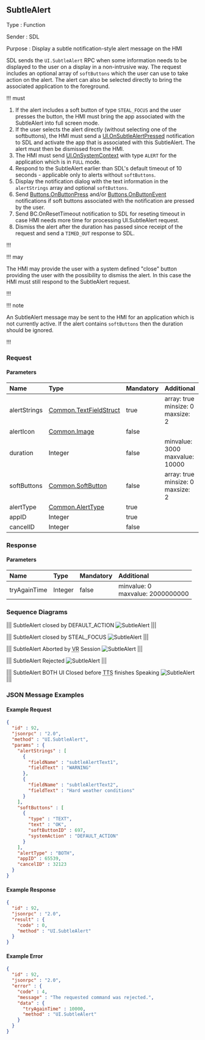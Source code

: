 ## SubtleAlert

Type
: Function

Sender
: SDL

Purpose
: Display a subtle notification-style alert message on the HMI

SDL sends the `UI.SubtleAlert` RPC when some information needs to be displayed to the user on a display in a non-intrusive way. The request includes an optional array of `softButtons` which the user can use to take action on the alert. The alert can also be selected directly to bring the associated application to the foreground.

!!! must

  1. If the alert includes a soft button of type `STEAL_FOCUS` and the user presses the button, the HMI must bring the app associated with the SubtleAlert into full screen mode.
  2. If the user selects the alert directly (without selecting one of the softbuttons), the HMI must send a [UI.OnSubtleAlertPressed](../onsubtlealertpressed) notification to SDL and activate the app that is associated with this SubtleAlert. The alert must then be dismissed from the HMI.
  3. The HMI must send [UI.OnSystemContext](../onsystemcontext) with type `ALERT` for the application which is in `FULL` mode.
  4. Respond to the SubtleAlert earlier than SDL's default timeout of 10 seconds - applicable only to alerts without `softButtons`.
  5. Display the notification dialog with the text information in the `alertStrings` array and optional `softButtons`.
  6. Send [Buttons.OnButtonPress](../../buttons/onbuttonpress) and/or [Buttons.OnButtonEvent](../../buttons/onbuttonevent) notifications if soft buttons associated with the notification are pressed by the user.
  7. Send BC.OnResetTimeout notification to SDL for reseting timeout in case HMI needs more time for processing UI.SubtleAlert request.
  8. Dismiss the alert after the duration has passed since receipt of the request and send a `TIMED_OUT` response to SDL.

!!!

!!! may

The HMI may provide the user with a system defined "close" button providing the user with the possibility to dismiss the alert. In this case the HMI must still respond to the SubtleAlert request.

!!!

!!! note

An SubtleAlert message may be sent to the HMI for an application which is not currently active. If the alert contains `softButtons` then the duration should be ignored.

!!!

### Request

#### Parameters

|Name|Type|Mandatory|Additional|
|:---|:---|:--------|:---------|
|alertStrings|[Common.TextFieldStruct](../../common/structs/#textfieldstruct)|true|array: true<br>minsize: 0<br>maxsize: 2|
|alertIcon|[Common.Image](../../common/structs/#image)|false||
|duration|Integer|false|minvalue: 3000<br>maxvalue: 10000|
|softButtons|[Common.SoftButton](../../common/structs/#softbutton)|false|array: true<br>minsize: 0<br>maxsize: 2|
|alertType|[Common.AlertType](../../common/enums/#alerttype)|true||
|appID|Integer|true||
|cancelID|Integer|false||

### Response

#### Parameters

|Name|Type|Mandatory|Additional|
|:---|:---|:--------|:---------|
|tryAgainTime|Integer|false|minvalue: 0<br>maxvalue: 2000000000|

### Sequence Diagrams

|||
SubtleAlert closed by DEFAULT_ACTION
![SubtleAlert](./assets/SubtleAlertDefaultAction.png)
|||

|||
SubtleAlert closed by STEAL_FOCUS
![SubtleAlert](./assets/SubtleAlertStealFocus.png)
|||

|||
SubtleAlert Aborted by <abbr title="Voice Recognition">VR</abbr> Session
![SubtleAlert](./assets/SubtleAlertAborted.png)
|||

|||
SubtleAlert Rejected
![SubtleAlert](./assets/SubtleAlertRejected.png)
|||

|||
SubtleAlert BOTH UI Closed before <abbr title="Text To Speech">TTS</abbr> finishes Speaking
![SubtleAlert](./assets/SubtleAlertTTSAborted.png)
|||

### JSON Message Examples

#### Example Request

```json
{
  "id" : 92,
  "jsonrpc" : "2.0",
  "method" : "UI.SubtleAlert",
  "params" : {
    "alertStrings" : [
      {
        "fieldName" : "subtleAlertText1",
        "fieldText" : "WARNING"
      },
      {
        "fieldName" : "subtleAlertText2",
        "fieldText" : "Hard weather conditions"
      }
    ],
    "softButtons" : [
      {
        "type" : "TEXT",
        "text" : "OK",
        "softButtonID" : 697,
        "systemAction" : "DEFAULT_ACTION"
      }
    ],
    "alertType" : "BOTH",
    "appID" : 65539,
    "cancelID" : 32123
  }
}
```

#### Example Response

```json
{
  "id" : 92,
  "jsonrpc" : "2.0",
  "result" : {
    "code" : 0,
    "method" : "UI.SubtleAlert"
  }
}
```

#### Example Error

```json
{
  "id" : 92,
  "jsonrpc" : "2.0",
  "error" : {
    "code" : 4,
    "message" : "The requested command was rejected.",
    "data" : {
      "tryAgainTime" : 10000,
      "method" : "UI.SubtleAlert"
    }
  }
}
```
